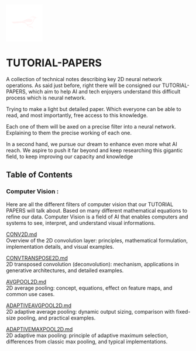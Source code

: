 <a href="https://www.teamcardinalis.com/">
   <img src="Logo/teamcardinalis.png" alt="Team Cardinalis" width="100">
</a>

# TUTORIAL-PAPERS

A collection of technical notes describing key 2D neural network operations. As said just before, right there will be consigned our TUTORIAL-PAPERS, which aim to help AI and tech enjoyers understand this difficult process which is neural network.

Trying to make a light but detailed paper. Which everyone can be able to read, and most importantly, free access to this knowledge.

Each one of them will be axed on a precise filter into a neural network. Explaining to them the precise working of each one.

In a second hand, we pursue our dream to enhance even more what AI reach. We aspire to push it far beyond and keep researching this gigantic field, to keep improving our capacity and knowledge


## Table of Contents

### Computer Vision :
Here are all the different filters of computer vision that our TUTORIAL PAPERS will talk about. Based on many different mathematical equations to refine our data.
Computer Vision is a field of AI that enables computers and systems to see, interpret, and understand visual informations.

[CONV2D.md](CONV2D.md)  
   Overview of the 2D convolution layer: principles, mathematical formulation, implementation details, and visual examples.

[CONVTRANSPOSE2D.md](CONVTRANSPOSE2D.md)  
   2D transposed convolution (deconvolution): mechanism, applications in generative architectures, and detailed examples.

[AVGPOOL2D.md](AVGPOOL2D.md)  
   2D average pooling: concept, equations, effect on feature maps, and common use cases.

[ADAPTIVEAVGPOOL2D.md](ADAPTIVEAVGPOOL2D.md)  
   2D adaptive average pooling: dynamic output sizing, comparison with fixed-size pooling, and practical examples.

[ADAPTIVEMAXPOOL2D.md](ADAPTIVEMAXPOOL2D.md)  
   2D adaptive max pooling: principle of adaptive maximum selection, differences from classic max pooling, and typical implementations.
